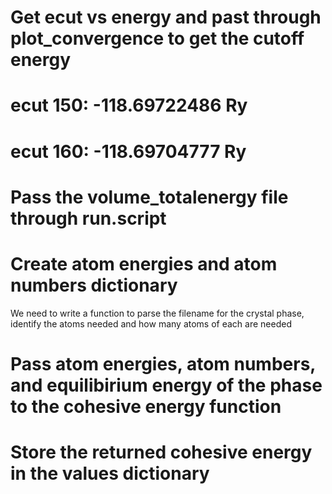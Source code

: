 # Get ecut vs energy and past through plot_convergence to get the cutoff energy
# ecut 150: -118.69722486 Ry
# ecut 160: -118.69704777 Ry
# Pass the volume_totalenergy file through run.script

# Create atom energies and atom numbers dictionary 

We need to write a function to parse the filename for the crystal phase, identify the atoms needed and how many atoms of
each are needed

# Pass atom energies, atom numbers, and equilibirium energy of the phase to the cohesive energy function

# Store the returned cohesive energy in the values dictionary